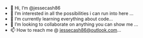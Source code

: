 - 👋 Hi, I’m @jessecash86
- 👀 I’m interested in all the possibilities i can run into here ...
- 🌱 I’m currently learning everything about code...
- 💞️ I’m looking to collaborate on anything you can show me ...
- 📫 How to reach me @ jessecash86@outlook.com...

<!---
jessecash86/jessecash86 is a ✨ special ✨ repository because its `README.md` (this file) appears on your GitHub profile.
You can click the Preview link to take a look at your changes.
--->
